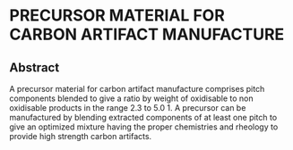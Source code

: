# PRECURSOR MATERIAL FOR CARBON ARTIFACT MANUFACTURE

## Abstract
A precursor material for carbon artifact manufacture comprises pitch components blended to give a ratio by weight of oxidisable to non oxidisable products in the range 2.3 to 5.0 1. A precursor can be manufactured by blending extracted components of at least one pitch to give an optimized mixture having the proper chemistries and rheology to provide high strength carbon artifacts.